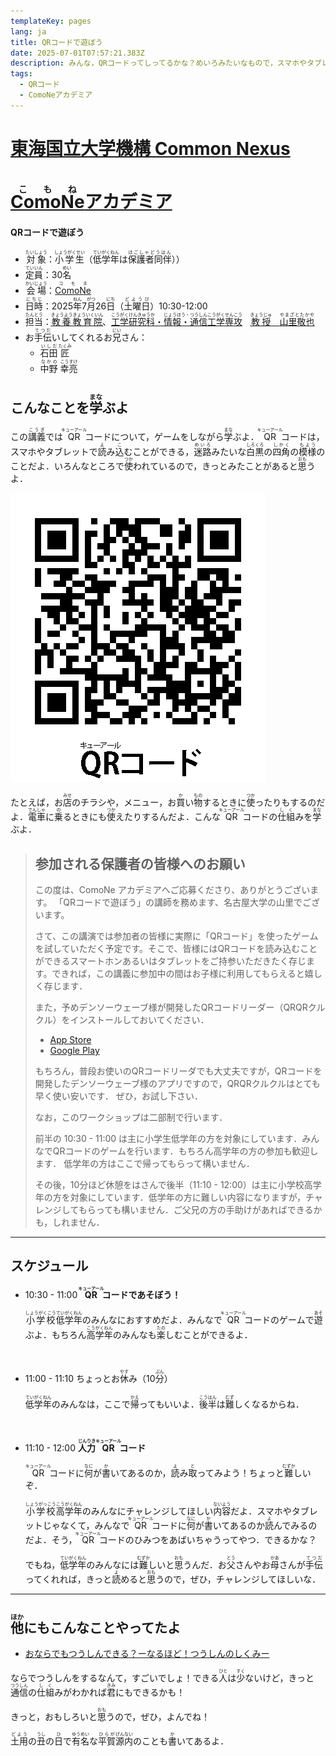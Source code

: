 ```yaml
---
templateKey: pages
lang: ja
title: QRコードで遊ぼう
date: 2025-07-01T07:57:21.383Z
description: みんな，QRコードってしってるかな？めいろみたいなもので，スマホやタブレットでよみこむことができるものだよ．このこうぎはQRコードについて，ゲームをしながらまなぶよ．
tags:
  - QRコード
  - ComoNeアカデミア
---
```

# [東海国立大学機構 Common Nexus](https://comone.thers.ac.jp/)
# [<ruby>ComoNe<rt>こもね</rt></ruby>アカデミア](https://comone.thers.ac.jp/program/)

#### QRコードで遊ぼう

- <ruby>対象<rt>たいしょう</rt></ruby>：<ruby>小学生<rt>しょうがくせい</rt></ruby>（<ruby>低学年<rt>ていがくねん</rt></ruby>は<ruby>保護者同伴<rt>ほごしゃどうはん</rt></ruby>））
- <ruby>定員<rt>ていいん</rt></ruby>：30<ruby>名<rt>めい</rt></ruby>
- <ruby>会場<rt>かいじょう</rt></ruby>：[<ruby>ComoNe<rt>コモネ</rt></ruby>](https://comone.thers.ac.jp/)
- <ruby>日時<rt>にちじ</rt></ruby>：2025<ruby>年<rt>ねん</rt></ruby>7<ruby>月<rt>がつ</rt></ruby>26<ruby>日<rt>にち</rt></ruby>（<ruby>土曜日<rt>どようび</rt></ruby>）10:30-12:00
- <ruby>担当<rt>たんとう</rt></ruby>：[<ruby>教養教育院<rt>きょうようきょういくいん</rt></ruby>](https://www.ilas.nagoya-u.ac.jp)、[<ruby>工学研究科<rt>こうがくけんきゅうか</rt></ruby>・<ruby>情報・通信工学専攻<rt>じょうほう・つうしんこうがくせんこう</rt></ruby>](https://www.nuee.nagoya-u.ac.jp)　[<ruby>教授<rt>きょうじゅ</rt></ruby>　<ruby>山里敬也<rt>やまざとたかや</rt></ruby>](../../../team/Takaya-Yamazato)
- お<ruby>手伝<rt>てつだ</rt></ruby>いしてくれるお<ruby>兄<rt>にい</rt></ruby>さん：
  - <ruby>石田<rt>いしだ</rt></ruby> <ruby>匠<rt>たくみ</rt></ruby>
  - <ruby>中野<rt>なかの</rt></ruby> <ruby>幸亮<rt>こうすけ</rt></ruby>
<!-- ![山里敬也](../../../team/TakayaYamazato2012.jpeg) -->

## こんなことを<ruby>学<rt>まな</rt></ruby>ぶよ

<p>
この<ruby>講義<rt>こうぎ</rt></ruby>では<ruby>QR<rt>キューアール</rt></ruby>コードについて，ゲームをしながら<ruby>学<rt>まな</rt></ruby>ぶよ．<ruby>QR<rt>キューアール</rt></ruby>コードは，スマホやタブレットで<ruby>読<rt>よ</rt></ruby>み<ruby>込<rt>こ</rt></ruby>むことができる，<ruby>迷路<rt>めいろ</rt></ruby>みたいな<ruby>白黒<rt>しろくろ</rt></ruby>の<ruby>四角<rt>しかく</rt></ruby>の<ruby>模様<rt>もよう</rt></ruby>のことだよ．いろんなところで<ruby>使<rt>つか</rt></ruby>われているので，きっとみたことがあると<ruby>思<rt>おも</rt></ruby>うよ．

![<ruby>QR<rt>キューアール</rt></ruby>コード](./qrcode_202506302022.png)

たとえば，お<ruby>店<rt>みせ</rt></ruby>のチラシや，メニュー，お<ruby>買<rt>か</rt></ruby>い<ruby>物<rt>もの</rt></ruby>するときに<ruby>使<rt>つか</rt></ruby>ったりもするのだよ．<ruby>電車<rt>でんしゃ</rt></ruby>に<ruby>乗<rt>の</rt></ruby>るときにも<ruby>使<rt>つか</rt></ruby>えたりするんだよ．こんな<ruby>QR<rt>キューアール</rt></ruby>コードの<ruby>仕組<rt>しく</rt></ruby>みを<ruby>学<rt>まな</rt></ruby>ぶよ．
</p>

> ## 参加される保護者の皆様へのお願い<!-- omit in toc -->
>
> この度は、ComoNe アカデミアへご応募くださり、ありがとうございます。
> 「QRコードで遊ぼう」の講師を務めます、名古屋大学の山里でございます。
>
> さて、この講演では参加者の皆様に実際に「QRコード」を使ったゲームを試していただく予定です。そこで、皆様にはQRコードを読み込むことができるスマートホンあるいはタブレットをご持参いただきたく存じます。できれば，この講義に参加中の間はお子様に利用してもらえると嬉しく存じます．
> 
> また，予めデンソーウェーブ様が開発したQRコードリーダー（QRQRクルクル）をインストールしておいてください．
> 
>    - [App Store](https://apps.apple.com/jp/app/%E3%82%AF%E3%83%AB%E3%82%AF%E3%83%AB-qr%E3%82%B3%E3%83%BC%E3%83%89%E3%83%AA%E3%83%BC%E3%83%80%E3%83%BC/id911719423)
>    - [Google Play](https://play.google.com/store/apps/details?id=com.arara.q&pli=1)
>
> もちろん，普段お使いのQRコードリーダでも大丈夫ですが，QRコードを開発したデンソーウェーブ様のアプリですので，QRQRクルクルはとても早く使い安いです．
> ぜひ，お試し下さい．
> 
> なお，このワークショップは二部制で行います．
>
> 前半の 10:30 - 11:00 は主に小学生低学年の方を対象にしています．みんなでQRコードのゲームを行います．もちろん高学年の方の参加も歓迎します．
> 低学年の方はここで帰ってもらって構いません．
>
> その後，10分ほど休憩をはさんで後半（11:10 - 12:00）は主に小学校高学年の方を対象にしています．低学年の方に難しい内容になりますが，チャレンジしてもらっても構いません．ご父兄の方の手助けがあればできるかも，しれません．
---

## スケジュール

- 10:30 - 11:00  **<ruby>QR<rt>キューアール</rt></ruby>コードであそぼう！**
  <br /><br />
  <ruby>小学校<rt>しょうがくこう</rt></ruby><ruby>低学年<rt>ていがくねん</rt></ruby>のみんなにおすすめだよ．みんなで<ruby>QR<rt>キューアール</rt></ruby>コードのゲームで<ruby>遊<rt>あそ</rt></ruby>ぶよ．もちろん<ruby>高学年<rt>こうがくねん</rt></ruby>のみんなも<ruby>楽<rt>たの</rt></ruby>しむことができるよ．
<br />

- 11:00 - 11:10 ちょっとお<ruby>休<rt>やす</rt></ruby>み（10<ruby>分<rt>ぷん</rt></ruby>）
    <br /><br />
    <ruby>低学年<rt>ていがくねん</rt></ruby>のみんなは，ここで<ruby>帰<rt>かえ</rt></ruby>ってもいいよ．<ruby>後半<rt>こうはん</rt></ruby>は<ruby>難<rt>むず</rt></ruby>しくなるからね．
<br />

- 11:10 - 12:00 **<ruby>人力<rt>じんりき</rt></ruby><ruby>QR<rt>キューアール</rt></ruby>コード**
    <br /><br />
    <ruby>QR<rt>キューアール</rt></ruby>コードに<ruby>何<rt>なに</rt></ruby>が<ruby>書<rt>か</rt></ruby>いてあるのか，<ruby>読<rt>よ</rt></ruby>み<ruby>取<rt>と</rt></ruby>ってみよう！ちょっと<ruby>難<rt>むずか</rt></ruby>しいぞ．
    <br /><br />
    <ruby>小学校<rt>しょうがっこう</rt></ruby><ruby>高学年<rt>こうがくねん</rt></ruby>のみんなにチャレンジしてほしい<ruby>内容<rt>ないよう</rt></ruby>だよ．スマホやタブレットじゃなくて，みんなで<ruby>QR<rt>キューアール</rt></ruby>コードに<ruby>何<rt>なに</rt></ruby>が<ruby>書<rt>か</rt></ruby>いてあるのか<ruby>読<rt>よ</rt></ruby>んでみるのだよ．そう，<ruby>QR<rt>キューアール</rt></ruby>コードのひみつをあばいちゃうってやつ．できるかな？
    <br /><br />
    でもね，<ruby>低学年<rt>ていがくねん</rt></ruby>のみんなには<ruby>難<rt>むずか</rt></ruby>しいと<ruby>思<rt>おも</rt></ruby>うんだ．お<ruby>父<rt>とう</rt></ruby>さんやお<ruby>母<rt>かあ</rt></ruby>さんが<ruby>手伝<rt>てつだ</rt></ruby>ってくれれば，きっと<ruby>読<rt>よ</rt></ruby>めると<ruby>思<rt>おも</rt></ruby>うので，ぜひ，チャレンジしてほしいな．

---

## <ruby>他<rt>ほか</rt>にもこんなことやってたよ

- [おならでもつうしんできる？ーなるほど！つうしんのしくみー](/research/OER/onara/)

ならでつうしんをするなんて，すごいでしょ！できる<ruby>人<rt>ひと</rt></ruby>は<ruby>少<rt>すく</rt></ruby>ないけど，きっと<ruby>通信<rt>つうしん</rt></ruby>の<ruby>仕組<rt>しく</rt></ruby>みがわかれば<ruby>君<rt>きみ</rt></ruby>にもできるかも！

きっと，おもしろいと<ruby>思<rt>おも</rt></ruby>うので，ぜひ，よんでね！

<ruby>土用<rt>どよう</rt></ruby>の<ruby>丑<rt>うし</rt></ruby>の<ruby>日<rt>ひ</rt></ruby>で<ruby>有名<rt>ゆうめい</rt></ruby>な<ruby>平賀<rt>ひらが</rt></ruby><ruby>源内<rt>げんない</rt></ruby>のことも<ruby>書<rt>か</rt></ruby>いてあるよ．